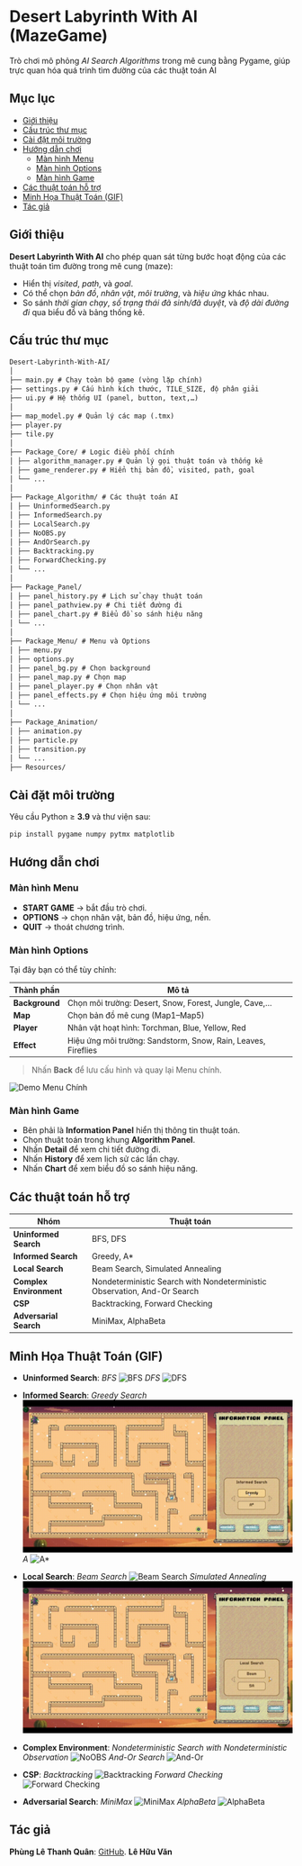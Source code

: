 # Desert Labyrinth With AI (MazeGame)

Trò chơi mô phỏng *AI Search Algorithms* trong mê cung bằng Pygame, giúp trực quan hóa quá trình tìm đường của các thuật toán AI

## Mục lục
- [Giới thiệu](#giới-thiệu)
- [Cấu trúc thư mục](#cấu-trúc-thư-mục)
- [Cài đặt môi trường](#cài-đặt-môi-trường)
- [Hướng dẫn chơi](#hướng-dẫn-chơi)
  - [Màn hình Menu](#màn-hình-menu)
  - [Màn hình Options](#màn-hình-options)
  - [Màn hình Game](#màn-hình-game)
- [Các thuật toán hỗ trợ](#các-thuật-toán-hỗ-trợ)
- [Minh Họa Thuật Toán (GIF)](#minh-họa-thuật-toán-gif)
- [Tác giả](#tác-giả)

## Giới thiệu

**Desert Labyrinth With AI** cho phép quan sát từng bước hoạt động của các thuật toán tìm đường trong mê cung (maze):
- Hiển thị *visited*, *path*, và *goal*.
- Có thể chọn *bản đồ*, *nhân vật*, *môi trường*, và *hiệu ứng* khác nhau.
- So sánh *thời gian chạy*, *số trạng thái đã sinh/đã duyệt*, và *độ dài đường đi* qua biểu đồ và bảng thống kê.

## Cấu trúc thư mục
```
Desert-Labyrinth-With-AI/
│
├── main.py # Chạy toàn bộ game (vòng lặp chính)
├── settings.py # Cấu hình kích thước, TILE_SIZE, độ phân giải
├── ui.py # Hệ thống UI (panel, button, text,…)
│
├── map_model.py # Quản lý các map (.tmx)
├── player.py
├── tile.py 
│
├── Package_Core/ # Logic điều phối chính
│ ├── algorithm_manager.py # Quản lý gọi thuật toán và thống kê
│ ├── game_renderer.py # Hiển thị bản đồ, visited, path, goal
│ └── ...
│
├── Package_Algorithm/ # Các thuật toán AI
│ ├── UninformedSearch.py
│ ├── InformedSearch.py
│ ├── LocalSearch.py
│ ├── NoOBS.py
│ ├── AndOrSearch.py
│ ├── Backtracking.py
│ ├── ForwardChecking.py
│ └── ...
│
├── Package_Panel/
│ ├── panel_history.py # Lịch sử chạy thuật toán
│ ├── panel_pathview.py # Chi tiết đường đi
│ ├── panel_chart.py # Biểu đồ so sánh hiệu năng
│ └── ...
│
├── Package_Menu/ # Menu và Options
│ ├── menu.py
│ ├── options.py
│ ├── panel_bg.py # Chọn background
│ ├── panel_map.py # Chọn map
│ ├── panel_player.py # Chọn nhân vật
│ ├── panel_effects.py # Chọn hiệu ứng môi trường
│ └── ...
│
├── Package_Animation/
│ ├── animation.py
│ ├── particle.py
│ ├── transition.py
│ └── ...
├── Resources/ 
```

## Cài đặt môi trường
Yêu cầu Python ≥ **3.9** và thư viện sau:
```bash
pip install pygame numpy pytmx matplotlib
```

## Hướng dẫn chơi

### Màn hình Menu

- **START GAME** → bắt đầu trò chơi.  
- **OPTIONS** → chọn nhân vật, bản đồ, hiệu ứng, nền.  
- **QUIT** → thoát chương trình.  
### Màn hình Options

Tại đây bạn có thể tùy chỉnh:

| Thành phần | Mô tả |
|-------------|-------|
| **Background** | Chọn môi trường: Desert, Snow, Forest, Jungle, Cave,… |
| **Map** | Chọn bản đồ mê cung (Map1–Map5) |
| **Player** | Nhân vật hoạt hình: Torchman, Blue, Yellow, Red |
| **Effect** | Hiệu ứng môi trường: Sandstorm, Snow, Rain, Leaves, Fireflies |

> Nhấn **Back** để lưu cấu hình và quay lại Menu chính.

 ![Demo Menu Chính](Resources/Gif/Menu-1.gif)

### Màn hình Game

- Bên phải là **Information Panel** hiển thị thông tin thuật toán.  
- Chọn thuật toán trong khung **Algorithm Panel**.  
- Nhấn **Detail** để xem chi tiết đường đi.  
- Nhấn **History** để xem lịch sử các lần chạy.  
- Nhấn **Chart** để xem biểu đồ so sánh hiệu năng.  

## Các thuật toán hỗ trợ
| Nhóm | Thuật toán | 
|------|-------------|
| **Uninformed Search** | BFS, DFS |
| **Informed Search** | Greedy, A* | 
| **Local Search** | Beam Search, Simulated Annealing |
| **Complex Environment** | Nondeterministic Search with Nondeterministic Observation, And-Or Search |
| **CSP** | Backtracking, Forward Checking |
| **Adversarial Search** | MiniMax, AlphaBeta | 

## Minh Họa Thuật Toán (GIF)
  - **Uninformed Search**:
    *BFS*
     ![BFS](Resources/Gif/BFS-1.gif)
    *DFS*
     ![DFS](Resources/Gif/DFS-1.gif)
    
  - **Informed Search**:
    *Greedy Search*
    ![Greedy Search](Resources/Gif/Greedy-1.gif)
    *A*
    ![A*](Resources/Gif/AStar-1.gif)
    
  - **Local Search**:
    *Beam Search*
    ![Beam Search](Resources/Gif/Beam-1.gif)
    *Simulated Annealing*
    ![Simulated Annealing](Resources/Gif/SA-1.gif)
    
  - **Complex Environment**:
    *Nondeterministic Search with Nondeterministic Observation*
    ![NoOBS](Resources/Gif/NoOBS-1.gif)
    *And-Or Search*
    ![And-Or](Resources/Gif/AndOr-1.gif)
    
  - **CSP**:
    *Backtracking*
    ![Backtracking](Resources/Gif/BackTrack-1.gif)
    *Forward Checking*
    ![Forward Checking](Resources/Gif/Forward-1.gif)
    
  - **Adversarial Search**:
    *MiniMax*
    ![MiniMax](Resources/Gif/MiniMax-1.gif)
    *AlphaBeta*
    ![AlphaBeta](Resources/Gif/AlphaBeta-1.gif)
    
## Tác giả 
  **Phùng Lê Thanh Quân**: [GitHub](https://github.com/thanhquan123hi1).
  **Lê Hữu Văn**
